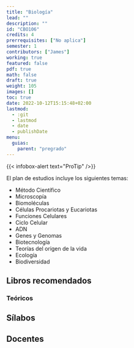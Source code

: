```yaml
---
title: "Biología"
lead: ""
description: ""
id: "CBO106"
credits: 4
prerrequisites: ["No aplica"]
semester: 1
contributors: ["James"]
working: true
featured: false
pdf: true
math: false
draft: true
weight: 105
images: []
toc: true
date: 2022-10-12T15:15:48+02:00
lastmod:
  - :git
  - lastmod
  - date
  - publishDate
menu:
  guias:
    parent: "pregrado"
---
```


{{< infobox-alert text="ProTip" />}}

El plan de estudios incluye los siguientes temas:

- Método Científico
- Microscopía
- Biomoléculas
- Células Procariotas y Eucariotas
- Funciones Celulares
- Ciclo Celular
- ADN
- Genes y Genomas
- Biotecnología
- Teorías del origen de la vida
- Ecología
- Biodiversidad

## Libros recomendados

### Teóricos

## Sílabos

## Docentes
